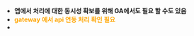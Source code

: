 - **앱에서 처리에 대한 동시성 확보를 위해 GA에서도 필요 할 수도 있음**
- **<span style="color:orange">gateway 에서 api 연동 처리 확인 필요</span>**
- 


 